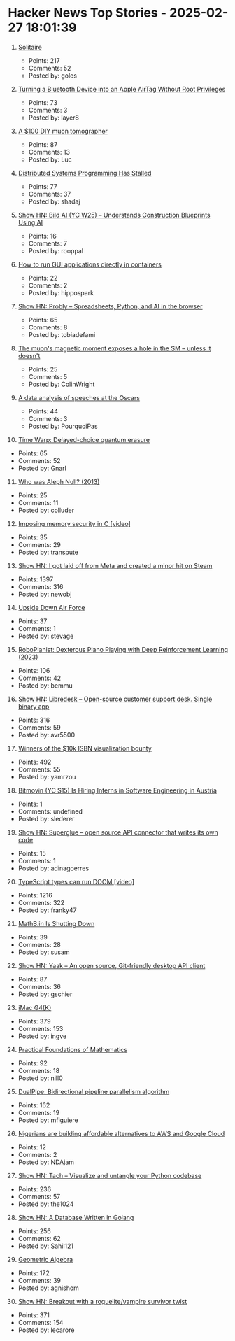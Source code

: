 # Hacker News Top Stories - 2025-02-27 18:01:39

1. [Solitaire](https://localthunk.com/blog/solitaire)
   - Points: 217
   - Comments: 52
   - Posted by: goles

2. [Turning a Bluetooth Device into an Apple AirTag Without Root Privileges](https://nroottag.github.io/)
   - Points: 73
   - Comments: 3
   - Posted by: layer8

3. [A $100 DIY muon tomographer](https://spectrum.ieee.org/diy-muon-tomography)
   - Points: 87
   - Comments: 13
   - Posted by: Luc

4. [Distributed Systems Programming Has Stalled](https://www.shadaj.me/writing/distributed-programming-stalled)
   - Points: 77
   - Comments: 37
   - Posted by: shadaj

5. [Show HN: Bild AI (YC W25) – Understands Construction Blueprints Using AI](undefined)
   - Points: 16
   - Comments: 7
   - Posted by: rooppal

6. [How to run GUI applications directly in containers](https://github.com/hemashushu/docker-archlinux-gui)
   - Points: 22
   - Comments: 2
   - Posted by: hippospark

7. [Show HN: Probly – Spreadsheets, Python, and AI in the browser](https://github.com/PragmaticMachineLearning/probly)
   - Points: 65
   - Comments: 8
   - Posted by: tobiadefami

8. [The muon's magnetic moment exposes a hole in the SM – unless it doesn't](https://physicsworld.com/a/the-muons-magnetic-moment-exposes-a-huge-hole-in-the-standard-model-unless-it-doesnt/)
   - Points: 25
   - Comments: 5
   - Posted by: ColinWright

9. [A data analysis of speeches at the Oscars](https://stephenfollows.com/p/harvey-weinstein-thanked-more-than-god)
   - Points: 44
   - Comments: 3
   - Posted by: PourquoiPas

10. [Time Warp: Delayed-choice quantum erasure](https://drgblackwell.substack.com/p/time-warp-delayed-choice-quantum)
   - Points: 65
   - Comments: 52
   - Posted by: Gnarl

11. [Who was Aleph Null? (2013)](http://bit-player.org/2013/who-was-aleph-null)
   - Points: 25
   - Comments: 11
   - Posted by: colluder

12. [Imposing memory security in C [video]](https://fosdem.org/2025/schedule/event/fosdem-2025-6606-imposing-memory-security-in-c/)
   - Points: 35
   - Comments: 29
   - Posted by: transpute

13. [Show HN: I got laid off from Meta and created a minor hit on Steam](undefined)
   - Points: 1397
   - Comments: 316
   - Posted by: newobj

14. [Upside Down Air Force](https://www.frontiernet.net/%7Eatlasf/A56UDAF.htm)
   - Points: 37
   - Comments: 1
   - Posted by: stevage

15. [RoboPianist: Dexterous Piano Playing with Deep Reinforcement Learning (2023)](https://kzakka.com/robopianist/#demo)
   - Points: 106
   - Comments: 42
   - Posted by: bemmu

16. [Show HN: Libredesk – Open-source customer support desk. Single binary app](https://github.com/abhinavxd/libredesk)
   - Points: 316
   - Comments: 59
   - Posted by: avr5500

17. [Winners of the $10k ISBN visualization bounty](https://annas-archive.org/blog/all-isbns-winners.html)
   - Points: 492
   - Comments: 55
   - Posted by: yamrzou

18. [Bitmovin (YC S15) Is Hiring Interns in Software Engineering in Austria](https://bitmovin.com/careers/7863755002/)
   - Points: 1
   - Comments: undefined
   - Posted by: slederer

19. [Show HN: Superglue – open source API connector that writes its own code](https://github.com/superglue-ai/superglue)
   - Points: 15
   - Comments: 1
   - Posted by: adinagoerres

20. [TypeScript types can run DOOM [video]](https://www.youtube.com/watch?v=0mCsluv5FXA)
   - Points: 1216
   - Comments: 322
   - Posted by: franky47

21. [MathB.in Is Shutting Down](https://susam.net/mathbin-is-shutting-down.html)
   - Points: 39
   - Comments: 28
   - Posted by: susam

22. [Show HN: Yaak – An open source, Git-friendly desktop API client](https://yaak.app)
   - Points: 87
   - Comments: 36
   - Posted by: gschier

23. [iMac G4(K)](https://jcs.org/2025/02/26/imacg4k)
   - Points: 379
   - Comments: 153
   - Posted by: ingve

24. [Practical Foundations of Mathematics](https://www.paultaylor.eu/prafm/html/index.html)
   - Points: 92
   - Comments: 18
   - Posted by: nill0

25. [DualPipe: Bidirectional pipeline parallelism algorithm](https://github.com/deepseek-ai/DualPipe)
   - Points: 162
   - Comments: 19
   - Posted by: mfiguiere

26. [Nigerians are building affordable alternatives to AWS and Google Cloud](https://restofworld.org/2025/aws-google-cloud-nigeria-alternatives/)
   - Points: 12
   - Comments: 2
   - Posted by: NDAjam

27. [Show HN: Tach – Visualize and untangle your Python codebase](https://github.com/gauge-sh/tach)
   - Points: 236
   - Comments: 57
   - Posted by: the1024

28. [Show HN: A Database Written in Golang](https://github.com/Sahilb315/AtomixDB)
   - Points: 256
   - Comments: 62
   - Posted by: Sahil121

29. [Geometric Algebra](https://bivector.net/)
   - Points: 172
   - Comments: 39
   - Posted by: agnishom

30. [Show HN: Breakout with a roguelite/vampire survivor twist](https://breakout.lecaro.me/)
   - Points: 371
   - Comments: 154
   - Posted by: lecarore

